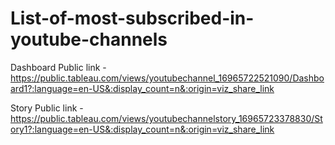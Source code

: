 # List-of-most-subscribed-in-youtube-channels


Dashboard Public link - https://public.tableau.com/views/youtubechannel_16965722521090/Dashboard1?:language=en-US&:display_count=n&:origin=viz_share_link

Story Public link - https://public.tableau.com/views/youtubechannelstory_16965723378830/Story1?:language=en-US&:display_count=n&:origin=viz_share_link

